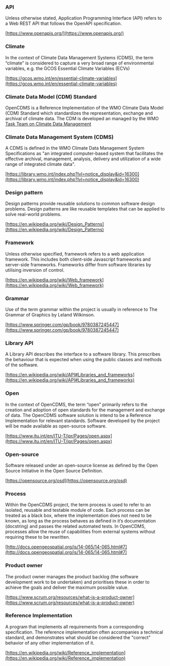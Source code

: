 ### API

Unless otherwise stated, Application Programming Interface (API) refers to a Web REST API that follows the OpenAPI specification.

[https://www.openapis.org/](https://www.openapis.org/)

### Climate

In the context of Climate Data Management Systems (CDMS), the term “climate” is considered to capture a very broad range of environmental variables, e.g. the GCOS Essential Climate Variables (ECVs)

[https://gcos.wmo.int/en/essential-climate-variables](https://gcos.wmo.int/en/essential-climate-variables)

### Climate Data Model (CDM) Standard
 
OpenCDMS is a Reference Implementation of the WMO Climate Data Model (CDM) Standard which standardizes the representation, exchange and archival of climate data. The CDM is developed an managed by the WMO [Task Team on Climate Data Management](https://github.com/wmo-im/tt-cdm/blob/main/README.md)

### Climate Data Management System (CDMS)

A CDMS is defined in the WMO Climate Data Management System Specifications as "an integrated computer-based system that facilitates the effective archival, management, analysis, delivery and utilization of a wide range of integrated climate data".

[https://library.wmo.int/index.php?lvl=notice_display&id=16300](https://library.wmo.int/index.php?lvl=notice_display&id=16300)

### Design pattern

Design patterns provide reusable solutions to common software design problems. Design patterns are like reusable templates that can be applied to solve real-world problems.

[https://en.wikipedia.org/wiki/Design_Patterns](https://en.wikipedia.org/wiki/Design_Patterns)

### Framework

Unless otherwise specified, framework refers to a web application framework. This includes both client-side Javascript frameworks and server-side frameworks. Frameworks differ from software libraries by utilising inversion of control.

[https://en.wikipedia.org/wiki/Web_framework](https://en.wikipedia.org/wiki/Web_framework)

### Grammar

Use of the term grammar within the project is usually in reference to The Grammar of Graphics by Leland Wilkinson.

[https://www.springer.com/gp/book/9780387245447](https://www.springer.com/gp/book/9780387245447)

### Library API

A Library API describes the interface to a software library. This prescribes the behaviour that is expected when using the public classes and methods of the software.

[https://en.wikipedia.org/wiki/API#Libraries_and_frameworks](https://en.wikipedia.org/wiki/API#Libraries_and_frameworks)

### Open

In the context of OpenCDMS, the term “open” primarily refers to the creation and adoption of open standards for the management and exchange of data. The OpenCDMS software solution is intend to be a Reference Implementation for relevant standards. Software developed by the project will be made available as open-source software.

[https://www.itu.int/en/ITU-T/ipr/Pages/open.aspx](https://www.itu.int/en/ITU-T/ipr/Pages/open.aspx)
<!-- above link found via https://standards.theodi.org/introduction/what-are-open-standards-for-data/ -->

### Open-source

Software released under an open-source license as defined by the Open Source Initiative in the Open Source Definition.

[https://opensource.org/osd](https://opensource.org/osd)

### Process

Within the OpenCDMS project, the term process is used to refer to an isolated, reusable and testable module of code. Each process can be treated as a black box, where the implementation does not need to be known, as long as the process behaves as defined in it’s documentation (docstring) and passes the related automated tests. In OpenCDMS, processes allow the reuse of capabilities from external systems without requiring these to be rewritten.

[http://docs.opengeospatial.org/is/14-065/14-065.html#7](http://docs.opengeospatial.org/is/14-065/14-065.html#7)

### Product owner

The product owner manages the product backlog (the software development work to be undertaken) and prioritises these in order to achieve the goals and deliver the maximum possible value.

[https://www.scrum.org/resources/what-is-a-product-owner](https://www.scrum.org/resources/what-is-a-product-owner)

### Reference Implementation

A program that implements all requirements from a corresponding specification. The reference implementation often accompanies a technical standard, and demonstrates what should be considered the "correct" behavior of any other implementation of it.

[https://en.wikipedia.org/wiki/Reference_implementation](https://en.wikipedia.org/wiki/Reference_implementation)

